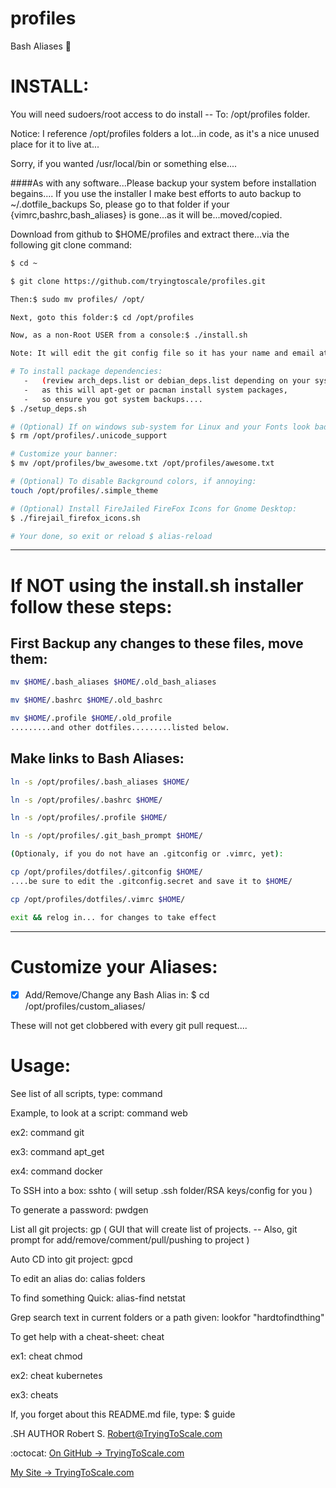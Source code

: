 # profiles
Bash Aliases :rocket:

# INSTALL:
You will need sudoers/root access to do install -- To: /opt/profiles folder.

Notice: I reference /opt/profiles folders a lot...in code, as it's a nice unused place for it to live at...

Sorry, if you wanted /usr/local/bin or something else....

####As with any software...Please backup your system before installation begains....
If you use the installer I make best efforts to auto backup to ~/.dotfile_backups
So, please go to that folder if your {vimrc,bashrc,bash_aliases} is gone...as it will be...moved/copied.

Download from github to $HOME/profiles and extract there...via the following git clone command:
```bash
$ cd ~

$ git clone https://github.com/tryingtoscale/profiles.git

Then:$ sudo mv profiles/ /opt/

Next, goto this folder:$ cd /opt/profiles

Now, as a non-Root USER from a console:$ ./install.sh

Note: It will edit the git config file so it has your name and email at this point.

# To install package dependencies: 
   -   (review arch_deps.list or debian_deps.list depending on your system)
   -   as this will apt-get or pacman install system packages, 
   -   so ensure you got system backups....
$ ./setup_deps.sh

# (Optional) If on windows sub-system for Linux and your Fonts look bad...then
$ rm /opt/profiles/.unicode_support

# Customize your banner: 
$ mv /opt/profiles/bw_awesome.txt /opt/profiles/awesome.txt

# (Optional) To disable Background colors, if annoying:
touch /opt/profiles/.simple_theme

# (Optional) Install FireJailed FireFox Icons for Gnome Desktop:
$ ./firejail_firefox_icons.sh

# Your done, so exit or reload $ alias-reload

```
---

# If NOT using the install.sh installer follow these steps:

## First Backup any changes to these files, move them:
```bash
mv $HOME/.bash_aliases $HOME/.old_bash_aliases

mv $HOME/.bashrc $HOME/.old_bashrc

mv $HOME/.profile $HOME/.old_profile
.........and other dotfiles.........listed below.
```
## Make links to Bash Aliases:
```bash
ln -s /opt/profiles/.bash_aliases $HOME/

ln -s /opt/profiles/.bashrc $HOME/

ln -s /opt/profiles/.profile $HOME/

ln -s /opt/profiles/.git_bash_prompt $HOME/

(Optionaly, if you do not have an .gitconfig or .vimrc, yet):

cp /opt/profiles/dotfiles/.gitconfig $HOME/
....be sure to edit the .gitconfig.secret and save it to $HOME/

cp /opt/profiles/dotfiles/.vimrc $HOME/

exit && relog in... for changes to take effect
```

---

# Customize your Aliases:

 - [x] Add/Remove/Change any Bash Alias in: $ cd /opt/profiles/custom_aliases/

These will not get clobbered with every git pull request....

# Usage:

See list of all scripts, type: command

Example, to look at a script: command web

ex2: command git

ex3: command apt_get

ex4: command docker

To SSH into a box: sshto ( will setup .ssh folder/RSA keys/config for you )

To generate a password: pwdgen

List all git projects: gp ( GUI that will create list of projects.
  -- Also, git prompt for add/remove/comment/pull/pushing to project )

Auto CD into git project: gpcd

To edit an alias do: calias folders

To find something Quick: alias-find netstat

Grep search text in current folders or a path given: lookfor "hardtofindthing" 

To get help with a cheat-sheet: cheat

ex1: cheat chmod

ex2: cheat kubernetes

ex3: cheats

If, you forget about this README.md file, type: $ guide

.SH AUTHOR
Robert S. <Robert@TryingToScale.com>

:octocat: [On GitHub -> TryingToScale.com](https://github.com/tryingtoscale)

[My Site -> TryingToScale.com](https://TryingToScale.com)
